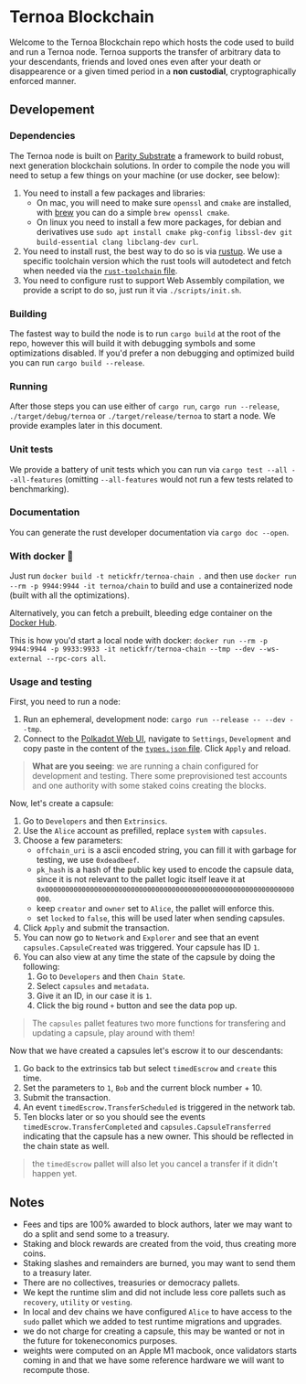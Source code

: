 # Ternoa Blockchain

Welcome to the Ternoa Blockchain repo which hosts the code used to build and run a Ternoa node.
Ternoa supports the transfer of arbitrary data to your descendants, friends and loved ones even after your death or disappearence or a given timed period in a **non custodial**, cryptographically enforced manner.

## Developement

### Dependencies
The Ternoa node is built on [Parity Substrate](https://www.substrate.io) a framework to build robust, next generation blockchain solutions. In order to compile the node you will need to setup a few things on your machine (or use docker, see below):
1. You need to install a few packages and libraries:
   - On mac, you will need to make sure `openssl` and `cmake` are installed, with [brew](https://brew.sh) you can do a simple `brew openssl cmake`.
   - On linux you need to install a few more packages, for debian and derivatives use `sudo apt install cmake pkg-config libssl-dev git build-essential clang libclang-dev curl`.
2. You need to install rust, the best way to do so is via [rustup](https://rustup.rs). We use a specific toolchain version which the rust tools will autodetect and fetch when needed via the [`rust-toolchain` file](./rust-toolchain).
3. You need to configure rust to support Web Assembly compilation, we provide a script to do so, just run it via `./scripts/init.sh`.

### Building
The fastest way to build the node is to run `cargo build` at the root of the repo, however this will build it with debugging symbols and some optimizations disabled. If you'd prefer a non debugging and optimized build you can run `cargo build --release`.

### Running
After those steps you can use either of `cargo run`, `cargo run --release`, `./target/debug/ternoa` or `./target/release/ternoa` to start a node. We provide examples later in this document.

### Unit tests
We provide a battery of unit tests which you can run via `cargo test --all --all-features` (omitting `--all-features` would not run a few tests related to benchmarking).

### Documentation
You can generate the rust developer documentation via `cargo doc --open`.

### With docker 🐳
Just run `docker build -t netickfr/ternoa-chain .` and then use `docker run --rm -p 9944:9944 -it ternoa/chain` to build and use a containerized node (built with all the optimizations).

Alternatively, you can fetch a prebuilt, bleeding edge container on the [Docker Hub](https://hub.docker.com/r/netickfr/ternoa-chain).

This is how you'd start a local node with docker: `docker run --rm -p 9944:9944 -p 9933:9933 -it netickfr/ternoa-chain --tmp --dev --ws-external --rpc-cors all`.

### Usage and testing
First, you need to run a node:
1. Run an ephemeral, development node: `cargo run --release -- --dev --tmp`.
2. Connect to the [Polkadot Web UI](https://polkadot.js.org/apps/?rpc=ws%3A%2F%2F127.0.0.1%3A9944#/explorer), navigate to `Settings`, `Development` and copy paste in the content of the [`types.json` file](./types.json). Click `Apply` and reload.

> **What are you seeing**: we are running a chain configured for development and testing. There some preprovisioned test accounts and one authority with some staked coins creating the blocks.

Now, let's create a capsule:
1. Go to `Developers` and then `Extrinsics`.
2. Use the `Alice` account as prefilled, replace `system` with `capsules`.
3. Choose a few parameters:
   - `offchain_uri` is a ascii encoded string, you can fill it with garbage for testing, we use `0xdeadbeef`.
   - `pk_hash` is a hash of the public key used to encode the capsule data, since it is not relevant to the pallet logic itself leave it at `0x0000000000000000000000000000000000000000000000000000000000000000`.
   - keep `creator` and `owner` set to `Alice`, the pallet will enforce this.
   - set `locked` to `false`, this will be used later when sending capsules.
4. Click `Apply` and submit the transaction.
5. You can now go to `Network` and `Explorer` and see that an event `capsules.CapsuleCreated` was triggered. Your capsule has ID `1`.
6. You can also view at any time the state of the capsule by doing the following:
   1. Go to `Developers` and then `Chain State`.
   2. Select `capsules` and `metadata`.
   3. Give it an ID, in our case it is `1`.
   4. Click the big round `+` button and see the data pop up.

> The `capsules` pallet features two more functions for transfering and updating a capsule, play around with them!

Now that we have created a capsules let's escrow it to our descendants:
1. Go back to the extrinsics tab but select `timedEscrow` and `create` this time.
2. Set the parameters to `1`, `Bob` and the current block number + 10.
3. Submit the transaction.
4. An event `timedEscrow.TransferScheduled` is triggered in the network tab.
5. Ten blocks later or so you should see the events `timedEscrow.TransferCompleted` and `capsules.CapsuleTransferred` indicating that the capsule has a new owner. This should be reflected in the chain state as well.

> the `timedEscrow` pallet will also let you cancel a transfer if it didn't happen yet.

## Notes
- Fees and tips are 100% awarded to block authors, later we may want to do a split and send some to a treasury.
- Staking and block rewards are created from the void, thus creating more coins.
- Staking slashes and remainders are burned, you may want to send them to a treasury later.
- There are no collectives, treasuries or democracy pallets.
- We kept the runtime slim and did not include less core pallets such as `recovery`, `utility` or `vesting`.
- In local and dev chains we have configured `Alice` to have access to the `sudo` pallet which we added to test runtime migrations and upgrades.
- we do not charge for creating a capsule, this may be wanted or not in the future for tokeneconomics purposes.
- weights were computed on an Apple M1 macbook, once validators starts coming in and that we have some reference hardware we will want to recompute those.
